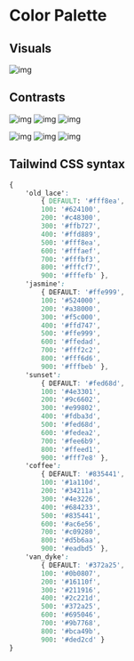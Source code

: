 # Color Palette

## Visuals

![img](./assets/bigT-color-palette.png)

## Contrasts

![img](./assets/light-1.jpg)
![img](./assets/light-header-1.jpg)
![img](./assets/light-header-2.jpg)

![img](./assets/dark-1.jpg)
![img](./assets/dark-header-1.jpg)
![img](./assets/dark-header-2.jpg)

## Tailwind CSS syntax

```css
{ 
	'old_lace': 
		{ DEFAULT: '#fff8ea',
		100: '#624100',
		200: '#c48300',
		300: '#ffb727',
		400: '#ffd889',
		500: '#fff8ea',
		600: '#fffaef',
		700: '#fffbf3',
		800: '#fffcf7',
		900: '#fffefb' },
	'jasmine': 
		{ DEFAULT: '#ffe999',
		100: '#524000',
		200: '#a38000',
		300: '#f5c000',
		400: '#ffd747',
		500: '#ffe999',
		600: '#ffedad',
		700: '#fff2c2',
		800: '#fff6d6',
		900: '#fffbeb' },
	'sunset': 
		{ DEFAULT: '#fed68d',
		100: '#4e3301',
		200: '#9c6602',
		300: '#e99802',
		400: '#fdba3d',
		500: '#fed68d',
		600: '#fedea2',
		700: '#fee6b9',
		800: '#ffeed1',
		900: '#fff7e8' },
	'coffee': 
		{ DEFAULT: '#835441',
		100: '#1a110d',
		200: '#34211a',
		300: '#4e3226',
		400: '#684233',
		500: '#835441',
		600: '#ac6e56',
		700: '#c09280',
		800: '#d5b6aa',
		900: '#eadbd5' },
	'van_dyke': 
		{ DEFAULT: '#372a25',
		100: '#0b0807',
		200: '#16110f',
		300: '#211916',
		400: '#2c221d',
		500: '#372a25',
		600: '#695046',
		700: '#9b7768',
		800: '#bca49b',
		900: '#ded2cd' } 
}
```
